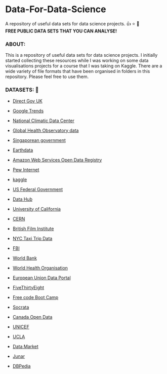 # Data-For-Data-Science
A repository of useful data sets for data science projects. 👍 ⭐ 🎁 <br>
**FREE PUBLIC DATA SETS THAT YOU CAN ANALYSE!**

### ABOUT:
This is a repository of useful data sets for data science projects.
I initially started collecting these resources while I was working on some data visualisations projects for a course that I was taking on Kaggle. There are a wide variety of file formats that have been organised in folders in this repository. Please feel free to use them.

### DATASETS: 🎁

* [Direct Gov UK](https://data.gov.uk/)
* [Google Trends](https://trends.google.co.uk/trends/?geo=GB)
* [National Climatic Data Center](https://www.ncdc.noaa.gov/)
* [Global Health Observatory data](https://www.who.int/data/gho)
* [Singaporean government](Data.gov.sg)
* [Earthdata](https://search.earthdata.nasa.gov/search?fst0=Atmosphere&fsm0=Atmospheric%20Electricity)
* [Amazon Web Services Open Data Registry](https://registry.opendata.aws/)
* [Pew Internet](https://www.pewresearch.org/topic/internet-technology/)
* [kaggle](https://www.kaggle.com/datasets)
* [US Federal Government](https://catalog.data.gov/dataset)
* [Data Hub](https://datahub.io/collections)
* [University of California](https://archive.ics.uci.edu/ml/datasets.php)
* [CERN](http://opendata.cern.ch/)
* [British Film Institute](https://www.bfi.org.uk/industry-data-insights)
* [NYC Taxi Trip Data](https://www1.nyc.gov/site/tlc/about/tlc-trip-record-data.page)
* [FBI](https://crime-data-explorer.fr.cloud.gov/pages/home)
* [World Bank](https://data.worldbank.org/)
* [World Health Organisation](https://www.who.int/data/gho/)
* [European Union Data Portal]()
* [FiveThirtyEight](https://data.fivethirtyeight.com/)

* [Free code Boot Camp](https://github.com/freeCodeCamp/open-data)
* [Socrata](https://www.tylertech.com/products/socrata)
* [Canada Open Data](https://www.tylertech.com/products/socrata)
* [UNICEF](https://www.unicef.org/reports)
* [UCLA]()
* [Data Market](https://www.qlik.com/us/products/qlik-sense/data-sources)
* [Junar](https://www.junar.com/)
* [DBPedia](https://www.dbpedia.org/)



